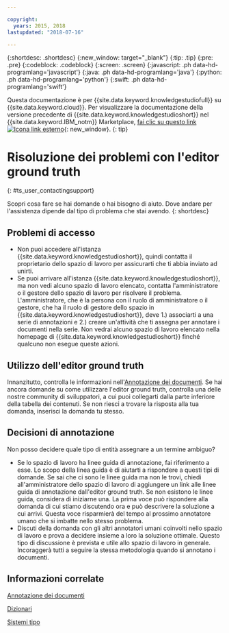 ```yaml
---

copyright:
  years: 2015, 2018
lastupdated: "2018-07-16"

---
```


{:shortdesc: .shortdesc}
{:new_window: target="_blank"}
{:tip: .tip}
{:pre: .pre}
{:codeblock: .codeblock}
{:screen: .screen}
{:javascript: .ph data-hd-programlang='javascript'}
{:java: .ph data-hd-programlang='java'}
{:python: .ph data-hd-programlang='python'}
{:swift: .ph data-hd-programlang='swift'}

Questa documentazione è per {{site.data.keyword.knowledgestudiofull}} su {{site.data.keyword.cloud}}. Per visualizzare la documentazione della versione precedente di {{site.data.keyword.knowledgestudioshort}} nel {{site.data.keyword.IBM_notm}} Marketplace, [fai clic su questo link ![Icona link esterno](../../icons/launch-glyph.svg "Icona link esterno")](https://{DomainName}/docs/services/knowledge-studio/user-guide-help.html){: new_window}.
{: tip}

# Risoluzione dei problemi con l'editor ground truth
{: #ts_user_contactingsupport}

Scopri cosa fare se hai domande o hai bisogno di aiuto. Dove andare per l'assistenza dipende dal tipo di problema che stai avendo.
{: shortdesc}

## Problemi di accesso

- Non puoi accedere all'istanza {{site.data.keyword.knowledgestudioshort}}, quindi contatta il proprietario dello spazio di lavoro per assicurarti che ti abbia inviato ad unirti.
- Se puoi arrivare all'istanza {{site.data.keyword.knowledgestudioshort}}, ma non vedi alcuno spazio di lavoro elencato, contatta l'amministratore o il gestore dello spazio di lavoro per risolvere il problema. L'amministratore, che è la persona con il ruolo di amministratore o il gestore, che ha il ruolo di gestore dello spazio in {{site.data.keyword.knowledgestudioshort}}, deve 1.) associarti a una serie di annotazioni e 2.) creare un'attività che ti assegna per annotare i documenti nella serie. Non vedrai alcuno spazio di lavoro elencato nella homepage di {{site.data.keyword.knowledgestudioshort}} finché qualcuno non esegue queste azioni.

## Utilizzo dell'editor ground truth

Innanzitutto, controlla le informazioni nell'[Annotazione dei documenti](/docs/services/watson-knowledge-studio/user-guide.html). Se hai ancora domande su come utilizzare l'editor ground truth, controlla una delle nostre community di sviluppatori, a cui puoi collegarti dalla parte inferiore della tabella dei contenuti. Se non riesci a trovare la risposta alla tua domanda, inserisci la domanda tu stesso.

## Decisioni di annotazione

Non posso decidere quale tipo di entità assegnare a un termine ambiguo?

- Se lo spazio di lavoro ha linee guida di annotazione, fai riferimento a esse. Lo scopo della linea guida è di aiutarti a rispondere a questi tipi di domande. Se sai che ci sono le linee guida ma non le trovi, chiedi all'amministratore dello spazio di lavoro di aggiungere un link alle linee guida di annotazione dall'editor ground truth. Se non esistono le linee guida, considera di iniziarne una. La prima voce può rispondere alla domanda di cui stiamo discutendo ora e può descrivere la soluzione a cui arrivi. Questa voce risparmierà del tempo al prossimo annotatore umano che si imbatte nello stesso problema.
- Discuti della domanda con gli altri annotatori umani coinvolti nello spazio di lavoro e prova a decidere insieme a loro la soluzione ottimale. Questo tipo di discussione è prevista e utile allo spazio di lavoro in generale. Incoraggerà tutti a seguire la stessa metodologia quando si annotano i documenti.

## Informazioni correlate

[Annotazione dei documenti](/docs/services/watson-knowledge-studio/user-guide.html)

[Dizionari](/docs/services/watson-knowledge-studio/dictionaries.html)

[Sistemi tipo](/docs/services/watson-knowledge-studio/typesystem.html)

